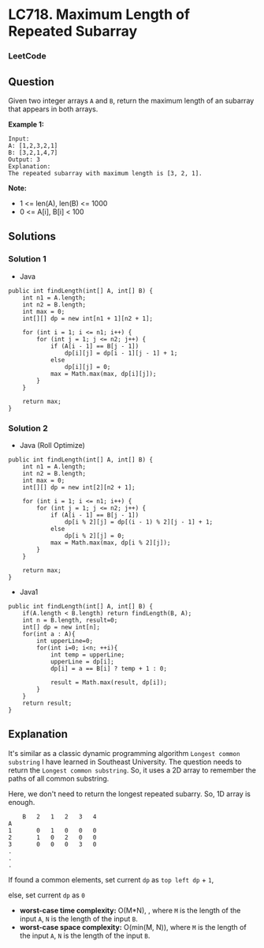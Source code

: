# LC718. Maximum Length of Repeated Subarray

### LeetCode

## Question

Given two integer arrays `A` and `B`, return the maximum length of an subarray that appears in both arrays.

**Example 1:**
```
Input:
A: [1,2,3,2,1]
B: [3,2,1,4,7]
Output: 3
Explanation: 
The repeated subarray with maximum length is [3, 2, 1].
```

**Note:**

* 1 <= len(A), len(B) <= 1000
* 0 <= A[i], B[i] < 100

## Solutions

### Solution 1

* Java
```
public int findLength(int[] A, int[] B) {
    int n1 = A.length;
    int n2 = B.length;
    int max = 0;
    int[][] dp = new int[n1 + 1][n2 + 1];
    
    for (int i = 1; i <= n1; i++) {
        for (int j = 1; j <= n2; j++) {
            if (A[i - 1] == B[j - 1])
                dp[i][j] = dp[i - 1][j - 1] + 1;
            else
                dp[i][j] = 0;
            max = Math.max(max, dp[i][j]);
        }
    }
    
    return max;
}
```

### Solution 2

* Java (Roll Optimize)
```
public int findLength(int[] A, int[] B) {
    int n1 = A.length;
    int n2 = B.length;
    int max = 0;
    int[][] dp = new int[2][n2 + 1];
    
    for (int i = 1; i <= n1; i++) {
        for (int j = 1; j <= n2; j++) {
            if (A[i - 1] == B[j - 1])
                dp[i % 2][j] = dp[(i - 1) % 2][j - 1] + 1;
            else
                dp[i % 2][j] = 0;
            max = Math.max(max, dp[i % 2][j]);
        }
    }
    
    return max;
}
```

* Java1
```
public int findLength(int[] A, int[] B) {
    if(A.length < B.length) return findLength(B, A);
    int n = B.length, result=0;
    int[] dp = new int[n];
    for(int a : A){
        int upperLine=0;
        for(int i=0; i<n; ++i){
            int temp = upperLine;
            upperLine = dp[i];
            dp[i] = a == B[i] ? temp + 1 : 0;
            
            result = Math.max(result, dp[i]);
        }
    }
    return result;
}
```

## Explanation

It's similar as a classic dynamic programming algorithm `Longest common substring` I have learned in Southeast University. The question  needs to return the `Longest common substring`. So, it uses a 2D array to remember the paths of all common substring.

Here, we don't need to return the longest repeated subarry. So, 1D array is enough.

```
    B   2   1   2   3   4
A
1       0   1   0   0   0
2       1   0   2   0   0
3       0   0   0   3   0
.
.
.
```

If found a common elements, set current `dp` as `top left dp` + `1`,

else, set current `dp` as `0`

* **worst-case time complexity:** O(M*N), , where `M` is the length of the input `A`, `N` is the length of the input `B`.
* **worst-case space complexity:** O(min(M, N)), where `M` is the length of the input `A`, `N` is the length of the input `B`.